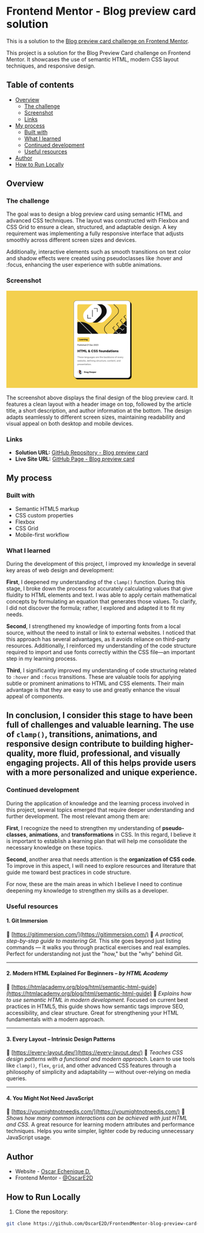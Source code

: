 # Frontend Mentor - Blog preview card solution

This is a solution to the [Blog preview card challenge on Frontend Mentor](https://www.frontendmentor.io/challenges/blog-preview-card-ckPaj01IcS).

This project is a solution for the Blog Preview Card challenge on Frontend Mentor. It showcases the use of semantic HTML, modern CSS layout techniques, and responsive design.

## Table of contents

- [Overview](#overview)
  - [The challenge](#the-challenge)
  - [Screenshot](#screenshot)
  - [Links](#links)
- [My process](#my-process)
  - [Built with](#built-with)
  - [What I learned](#what-i-learned)
  - [Continued development](#continued-development)
  - [Useful resources](#useful-resources)
- [Author](#author)
- [How to Run Locally](How-to-Run-Locally)

## Overview

### The challenge

The goal was to design a blog preview card using semantic HTML and advanced CSS techniques. The layout was constructed with Flexbox and CSS Grid to ensure a clean, structured, and adaptable design. A key requirement was implementing a fully responsive interface that adjusts smoothly across different screen sizes and devices.

Additionally, interactive elements such as smooth transitions on text color and shadow effects were created using pseudoclasses like :hover and :focus, enhancing the user experience with subtle animations.

### Screenshot

![Blog preview card screenshot showing a clean and responsive card layout with a header image, title, description, and author info](./design/screenshot.png)

The screenshot above displays the final design of the blog preview card. It features a clean layout with a header image on top, followed by the article title, a short description, and author information at the bottom. The design adapts seamlessly to different screen sizes, maintaining readability and visual appeal on both desktop and mobile devices.

### Links

- **Solution URL:** [GitHub Repository - Blog preview card](https://github.com/OscarE2D/FrontendMentor-blog-preview-card-main)
- **Live Site URL:** [GitHub Page - Blog preview card](https://oscare2d.github.io/FrontendMentor-blog-preview-card-main/)

## My process

### Built with

- Semantic HTML5 markup
- CSS custom properties
- Flexbox
- CSS Grid
- Mobile-first workflow

### What I learned

During the development of this project, I improved my knowledge in several key areas of web design and development:

**First**, I deepened my understanding of the `clamp()` function. During this stage, I broke down the process for accurately calculating values that give fluidity to HTML elements and text. I was able to apply certain mathematical concepts by formulating an equation that generates those values. To clarify, I did not discover the formula; rather, I explored and adapted it to fit my needs.

**Second**, I strengthened my knowledge of importing fonts from a local source, without the need to install or link to external websites. I noticed that this approach has several advantages, as it avoids reliance on third-party resources. Additionally, I reinforced my understanding of the code structure required to import and use fonts correctly within the CSS file—an important step in my learning process.

**Third**, I significantly improved my understanding of code structuring related to `:hover` and `:focus` transitions. These are valuable tools for applying subtle or prominent animations to HTML and CSS elements. Their main advantage is that they are easy to use and greatly enhance the visual appeal of components.

## **In conclusion**, I consider this stage to have been full of challenges and valuable learning. The use of `clamp()`, transitions, animations, and responsive design contribute to building higher-quality, more fluid, professional, and visually engaging projects. All of this helps provide users with a more personalized and unique experience.

### Continued development

During the application of knowledge and the learning process involved in this project, several topics emerged that require deeper understanding and further development. The most relevant among them are:

**First**, I recognize the need to strengthen my understanding of **pseudo-classes**, **animations**, and **transformations** in CSS. In this regard, I believe it is important to establish a learning plan that will help me consolidate the necessary knowledge on these topics.

**Second**, another area that needs attention is the **organization of CSS code**. To improve in this aspect, I will need to explore resources and literature that guide me toward best practices in code structure.

For now, these are the main areas in which I believe I need to continue deepening my knowledge to strengthen my skills as a developer.

### Useful resources

#### 1. **Git Immersion**

🔗 [https://gitimmersion.com/](https://gitimmersion.com/)
📘 _A practical, step-by-step guide to mastering Git._
This site goes beyond just listing commands — it walks you through practical exercises and real examples. Perfect for understanding not just the "how," but the "why" behind Git.

---

#### 2. **Modern HTML Explained For Beginners** – _by HTML Academy_

🔗 [https://htmlacademy.org/blog/html/semantic-html-guide](https://htmlacademy.org/blog/html/semantic-html-guide)
📘 _Explains how to use semantic HTML in modern development._
Focused on current best practices in HTML5, this guide shows how semantic tags improve SEO, accessibility, and clear structure. Great for strengthening your HTML fundamentals with a modern approach.

---

#### 3. **Every Layout – Intrinsic Design Patterns**

🔗 [https://every-layout.dev/](https://every-layout.dev/)
📘 _Teaches CSS design patterns with a functional and modern approach._
Learn to use tools like `clamp()`, `flex`, `grid`, and other advanced CSS features through a philosophy of simplicity and adaptability — without over-relying on media queries.

---

#### 4. **You Might Not Need JavaScript**

🔗 [https://youmightnotneedjs.com/](https://youmightnotneedjs.com/)
📘 _Shows how many common interactions can be achieved with just HTML and CSS._
A great resource for learning modern attributes and performance techniques. Helps you write simpler, lighter code by reducing unnecessary JavaScript usage.

## Author

- Website - [Oscar Echenique D.](https://github.com/OscarE2D)
- Frontend Mentor - [@OscarE2D](https://www.frontendmentor.io/profile/OscarE2D)

## How to Run Locally

1. Clone the repository:

```bash
git clone https://github.com/OscarE2D/FrontendMentor-blog-preview-card-main
```

